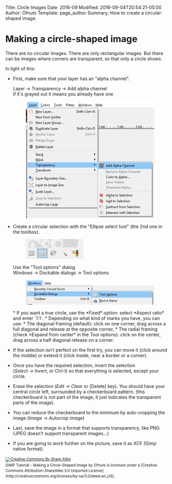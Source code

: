 Title: Circle Images
Date: 2016-09
Modified: 2016-09-04T20:54:21-05:00
Author: Ofnuts
Template: page_author
Summary: How to create a circular-shaped image.

Making a circle-shaped image
============================

There are no circular images. There are only rectangular images. 
But there can be images where corners are transparent, so that only a circle shows.

In light of this:

* First, make sure that your layer has an "alpha channel".  
    <div class='MenuCmd'><span>Layer → Transparency → Add alpha channel</span></div>
    if it's grayed out it means you already have one
    <figure><img src='add-alpha.png' alt='GIMP Add Alpha Channel Dialog'></figure>

* Create a circular selection with the "Ellipse select tool" (the 2nd one in the toolbox). 
    <figure><img src='ellipse.png' alt='GIMP Ellipse Select Tool'></figure>
    Use the "Tool options" dialog  
    <div class="MenuCmd"><span>Windows → Dockable dialogs → Tool options</span></div>
    <figure><img src='tool-options.png' alt='GIMP Tool Options'></figure>
    * If you want a true circle, use the *Fixed* option: select *Aspect ratio* and enter `1:1`. 
    * Depending on what kind of marks you have, you can use: 
        * The diagonal framing (default): click on one corner, drag across a full diagonal and release at the opposite corner, 
        * The radial framing (check *Expand from center* in the Tool options): click on the center, drag across a half diagonal release on a corner.

* If the selection isn't perfect on the first try, you can move it (click around the middle) or extend it (click inside, near a border or a corner).

* Once you have the required selection, invert the selection (*Select&nbsp;→&nbsp;Invert*, or Ctrl-I) so that everything is selected, except your circle.

* Erase the selection (*Edit&nbsp;→&nbsp;Clear* or [Delete] key). You should have your central circle left, surrounded by a checkerboard pattern. 
(this checkerboard is not part of the image, it just indicates the transparent parts of the image).

* You can reduce the checkerboard to the minimum by auto-cropping the image (*Image&nbsp;→&nbsp;Autocrop image*)

* Last, save the image in a format that supports transparency, like PNG (JPEG doesn't support transparent images...)

* If you are going to work further on the picture, save it as XCF (Gimp native format).


<small>
<a href='http://creativecommons.org/licenses/by-sa/3.0/deed.en_US'>
<img class='cc-badge' src='https://i.creativecommons.org/l/by-sa/3.0/80x15.png' alt='Creative Commons By Share Alike'/>
</a>
<br/>
<span xmlns:dct="http://purl.org/dc/terms/">GIMP Tutorial - Making a Circle-Shaped Image</span> by Ofnuts is licensed under a [Creative Commons Attribution-ShareAlike 3.0 Unported License](http://creativecommons.org/licenses/by-sa/3.0/deed.en_US).</small>
